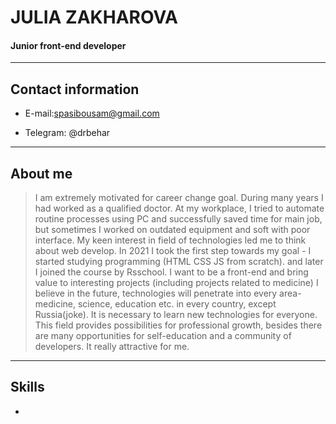 # JULIA ZAKHAROVA

#### Junior front-end developer

---

## Contact information

- E-mail:spasibousam@gmail.com

- Telegram: @drbehar

---

## About me

> I am extremely motivated for career change goal. During many years I had worked as a qualified doctor. At my workplace, I tried to automate routine processes using PC and successfully saved time for main job, but sometimes I worked on outdated equipment and soft with poor interface. My keen interest in field of technologies led me to think about web develop. In 2021 I took the first step towards my goal - I started studying programming (HTML CSS JS from scratch). and later I joined the course by Rsschool. I want to be a front-end and bring value to interesting projects (including projects related to medicine) I believe in the future, technologies will penetrate into every area-medicine, science, education etc. in every country, except Russia(joke). It is necessary to learn new technologies for everyone. This field provides possibilities for professional growth, besides there are many opportunities for self-education and a community of developers. It really attractive for me.

---

## Skills

-
